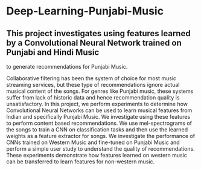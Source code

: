 # Deep-Learning-Punjabi-Music
## This project investigates using features learned by a Convolutional Neural Network trained on Punjabi and Hindi Music
to generate recommendations for Punjabi Music.

Collaborative filtering has been the system of choice for most music streaming services, but these type of recommendations ignore actual musical content of the songs. For genres like Punjabi music, these systems suffer from lack of historic data and hence recommendation quality is unsatisfactory. In this project, we perform experiments to determine how Convolutional Neural Networks can be used to learn musical features from Indian and specifically Punjabi Music. We investigate using these features to perform content based recommendations. We use mel-spectrograms of the songs to train a CNN on classification tasks and then use the learned weights as a feature extractor for songs.  We investigate the performance of CNNs trained on Western Music and fine-tuned on Punjabi Music and perform a simple user study to understand the quality of recommendations. These experiments demonstrate how features learned on western music can be transferred to learn features for non-western music.
